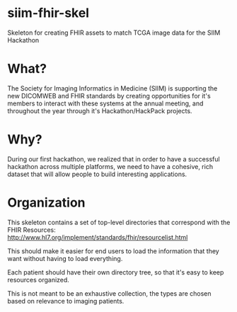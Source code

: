 # siim-fhir-skel
Skeleton for creating FHIR assets to match TCGA image data for the SIIM Hackathon

# What?
The Society for Imaging Informatics in Medicine (SIIM) is supporting the new DICOMWEB and FHIR standards by creating opportunities for it's members to interact with these systems at the annual meeting, and throughout the year
through it's Hackathon/HackPack projects.

# Why?
During our first hackathon, we realized that in order to have a successful hackathon across multiple platforms, we need to have a cohesive, rich dataset that will allow people to build interesting applications. 

# Organization
This skeleton contains a set of top-level directories that correspond with the FHIR Resources: http://www.hl7.org/implement/standards/fhir/resourcelist.html

This should make it easier for end users to load the information that they want without having to load everything.  

Each patient should have their own directory tree, so that it's easy to keep resources organized.

This is not meant to be an exhaustive collection, the types are chosen based on relevance to imaging patients.